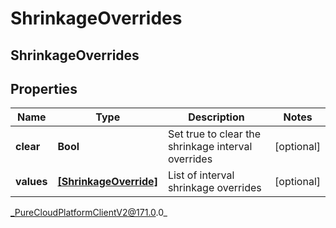 # ShrinkageOverrides

## ShrinkageOverrides

## Properties

|Name | Type | Description | Notes|
|------------ | ------------- | ------------- | -------------|
| **clear** | **Bool** | Set true to clear the shrinkage interval overrides | [optional] |
| **values** | [**[ShrinkageOverride]**]([ShrinkageOverride]) | List of interval shrinkage overrides | [optional] |



_PureCloudPlatformClientV2@171.0.0_
